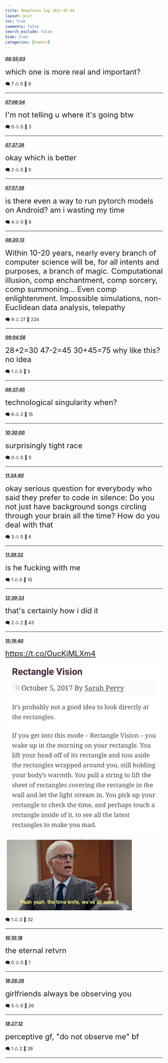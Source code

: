 ```yaml
---
title: deepfates log 2021-05-04
layout: post
toc: true
comments: false
search_exclude: false
hide: true
categories: [tweets]
---
```



#### <a href = "https://twitter.com/deepfates/status/1389564228059766792">*06:55:03*</a>

<font size="5">which one is more real and important?</font>



🗨️ 7 ♺ 0 🤍  9   

---
    
#### <a href = "https://twitter.com/deepfates/status/1389567211157737474">*07:06:54*</a>

<font size="5">I'm not telling u where it's going btw</font>



🗨️ 0 ♺ 0 🤍  3   

---
    
#### <a href = "https://twitter.com/deepfates/status/1389574892371255301">*07:37:26*</a>

<font size="5">okay which is better</font>



🗨️ 2 ♺ 0 🤍  0   

---
    
#### <a href = "https://twitter.com/deepfates/status/1389579981592875032">*07:57:39*</a>

<font size="5">is there even a way to run pytorch models on Android? am i wasting my time</font>



🗨️ 4 ♺ 0 🤍  6   

---
    
#### <a href = "https://twitter.com/deepfates/status/1389585659581583365">*08:20:13*</a>

<font size="5">Within 10-20 years, nearly every branch of computer science will be, for all intents and purposes, a branch of magic.  Computational illusion, comp enchantment, comp sorcery, comp summoning... Even comp enlightenment. Impossible simulations, non-Euclidean data analysis, telepathy</font>



🗨️ 9 ♺ 27 🤍  224   

---
    
#### <a href = "https://twitter.com/deepfates/status/1389596922256711680">*09:04:58*</a>

<font size="5">28+2=30 47-2=45 30+45=75  why like this? no idea</font>



🗨️ 1 ♺ 0 🤍  5   

---
    
#### <a href = "https://twitter.com/deepfates/status/1389605173220229130">*09:37:45*</a>

<font size="5">technological singularity when?</font>



🗨️ 6 ♺ 2 🤍  15   

---
    
#### <a href = "https://twitter.com/deepfates/status/1389618321633341440">*10:30:00*</a>

<font size="5">surprisingly tight race</font>



🗨️ 0 ♺ 0 🤍  0   

---
    
#### <a href = "https://twitter.com/deepfates/status/1389634597546192896">*11:34:40*</a>

<font size="5">okay serious question for everybody who said they prefer to code in silence:  Do you not just have background songs circling through your brain all the time? How do you deal with that</font>



🗨️ 3 ♺ 0 🤍  6   

---
    
#### <a href = "https://twitter.com/deepfates/status/1389635819556642817">*11:39:32*</a>

<font size="5">is he fucking with me</font>



🗨️ 1 ♺ 0 🤍  10   

---
    
#### <a href = "https://twitter.com/deepfates/status/1389650924310728706">*12:39:33*</a>

<font size="5">that's certainly how i did it</font>



🗨️ 2 ♺ 2 🤍  43   

---
    
#### <a href = "https://twitter.com/deepfates/status/1389691220708917248">*15:19:40*</a>

<font size="5"> https://t.co/OucKjMLXm4</font>

![image from twitter](/images/from_twitter/E0ksyxcVIAABRRu.jpg)

![image from twitter](/images/from_twitter/E0kszRQVEAQDCCp.jpg)


🗨️ 1 ♺ 3 🤍  32   

---
    
#### <a href = "https://twitter.com/deepfates/status/1389703961138012160">*16:10:18*</a>

<font size="5">the eternal retvrn</font>



🗨️ 0 ♺ 0 🤍  1   

---
    
#### <a href = "https://twitter.com/deepfates/status/1389738221114851337">*18:26:26*</a>

<font size="5">girlfriends always be observing you</font>



🗨️ 5 ♺ 0 🤍  26   

---
    
#### <a href = "https://twitter.com/deepfates/status/1389738414652620800">*18:27:12*</a>

<font size="5">perceptive gf, "do not observe me" bf</font>



🗨️ 1 ♺ 2 🤍  26   

---
    
            

